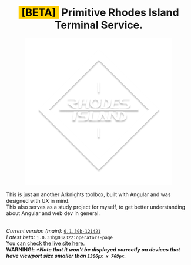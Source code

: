 <h1 align="center"><y style="background: #FFD000; color: black; font-weight: bold">&#x205F;[BETA]&#x205F;</y> <b>P</b>rimitive <b>R</b>hodes Island <b>T</b>erminal <b>S</b>ervice.<br></h1>
<p align="center">
    <img src="./src/assets/img/PRTS_ForDark.png" alt="PRTS">
</p>
This is just an another Arknights toolbox, built with Angular and was designed with UX in mind.<br>
This also serves as a study project for myself, to get better understanding about Angular and web dev in general.<br><br>

*Current version (main):* [`0.1.30b-121421`](https://github.com/sayuriu/prts/tree/master)<br>
*Latest beta:* `1.0.31b@032322:operators-page`<br>
[You can check the live site here.](https://beta.prts.tech)<br>
<b>WARNING!</b>: __*\*Note that it won't be displayed correctly on devices that have viewport size smaller than `1366px x 768px`.*__
